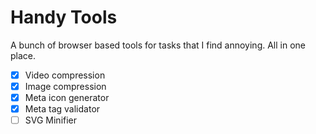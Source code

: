 # Handy Tools

A bunch of browser based tools for tasks that I find annoying. All in one place.

- [x] Video compression
- [x] Image compression 
- [x] Meta icon generator
- [x] Meta tag validator
- [ ] SVG Minifier
